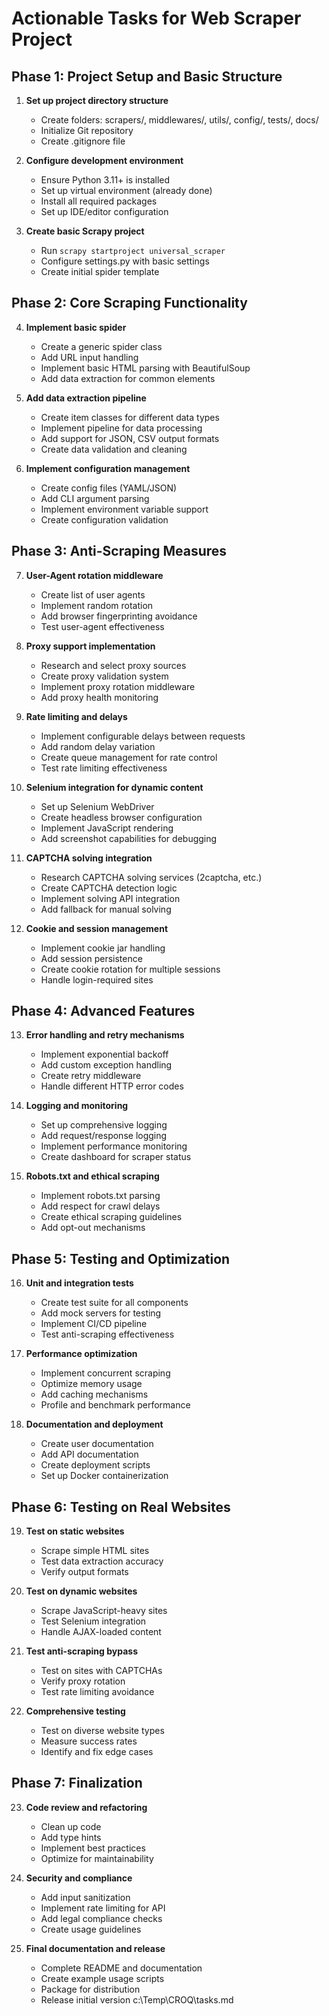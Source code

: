 # Actionable Tasks for Web Scraper Project

## Phase 1: Project Setup and Basic Structure
1. **Set up project directory structure**
   - Create folders: scrapers/, middlewares/, utils/, config/, tests/, docs/
   - Initialize Git repository
   - Create .gitignore file

2. **Configure development environment**
   - Ensure Python 3.11+ is installed
   - Set up virtual environment (already done)
   - Install all required packages
   - Set up IDE/editor configuration

3. **Create basic Scrapy project**
   - Run `scrapy startproject universal_scraper`
   - Configure settings.py with basic settings
   - Create initial spider template

## Phase 2: Core Scraping Functionality
4. **Implement basic spider**
   - Create a generic spider class
   - Add URL input handling
   - Implement basic HTML parsing with BeautifulSoup
   - Add data extraction for common elements

5. **Add data extraction pipeline**
   - Create item classes for different data types
   - Implement pipeline for data processing
   - Add support for JSON, CSV output formats
   - Create data validation and cleaning

6. **Implement configuration management**
   - Create config files (YAML/JSON)
   - Add CLI argument parsing
   - Implement environment variable support
   - Create configuration validation

## Phase 3: Anti-Scraping Measures
7. **User-Agent rotation middleware**
   - Create list of user agents
   - Implement random rotation
   - Add browser fingerprinting avoidance
   - Test user-agent effectiveness

8. **Proxy support implementation**
   - Research and select proxy sources
   - Create proxy validation system
   - Implement proxy rotation middleware
   - Add proxy health monitoring

9. **Rate limiting and delays**
   - Implement configurable delays between requests
   - Add random delay variation
   - Create queue management for rate control
   - Test rate limiting effectiveness

10. **Selenium integration for dynamic content**
    - Set up Selenium WebDriver
    - Create headless browser configuration
    - Implement JavaScript rendering
    - Add screenshot capabilities for debugging

11. **CAPTCHA solving integration**
    - Research CAPTCHA solving services (2captcha, etc.)
    - Create CAPTCHA detection logic
    - Implement solving API integration
    - Add fallback for manual solving

12. **Cookie and session management**
    - Implement cookie jar handling
    - Add session persistence
    - Create cookie rotation for multiple sessions
    - Handle login-required sites

## Phase 4: Advanced Features
13. **Error handling and retry mechanisms**
    - Implement exponential backoff
    - Add custom exception handling
    - Create retry middleware
    - Handle different HTTP error codes

14. **Logging and monitoring**
    - Set up comprehensive logging
    - Add request/response logging
    - Implement performance monitoring
    - Create dashboard for scraper status

15. **Robots.txt and ethical scraping**
    - Implement robots.txt parsing
    - Add respect for crawl delays
    - Create ethical scraping guidelines
    - Add opt-out mechanisms

## Phase 5: Testing and Optimization
16. **Unit and integration tests**
    - Create test suite for all components
    - Add mock servers for testing
    - Implement CI/CD pipeline
    - Test anti-scraping effectiveness

17. **Performance optimization**
    - Implement concurrent scraping
    - Optimize memory usage
    - Add caching mechanisms
    - Profile and benchmark performance

18. **Documentation and deployment**
    - Create user documentation
    - Add API documentation
    - Create deployment scripts
    - Set up Docker containerization

## Phase 6: Testing on Real Websites
19. **Test on static websites**
    - Scrape simple HTML sites
    - Test data extraction accuracy
    - Verify output formats

20. **Test on dynamic websites**
    - Scrape JavaScript-heavy sites
    - Test Selenium integration
    - Handle AJAX-loaded content

21. **Test anti-scraping bypass**
    - Test on sites with CAPTCHAs
    - Verify proxy rotation
    - Test rate limiting avoidance

22. **Comprehensive testing**
    - Test on diverse website types
    - Measure success rates
    - Identify and fix edge cases

## Phase 7: Finalization
23. **Code review and refactoring**
    - Clean up code
    - Add type hints
    - Implement best practices
    - Optimize for maintainability

24. **Security and compliance**
    - Add input sanitization
    - Implement rate limiting for API
    - Add legal compliance checks
    - Create usage guidelines

25. **Final documentation and release**
    - Complete README and documentation
    - Create example usage scripts
    - Package for distribution
    - Release initial version</content>
<parameter name="filePath">c:\Temp\CROQ\tasks.md
